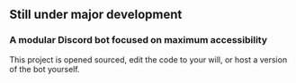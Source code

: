 ## Still under major development

### A modular Discord bot focused on maximum accessibility

This project is opened sourced, edit the code to your will, or host a version of the bot yourself.
